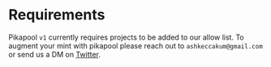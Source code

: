 # Requirements

Pikapool `v1` currently requires projects to be added to our allow list. To augment your mint with pikapool please reach out to `ashkeccakum@gmail.com` or send us a DM on [Twitter](https://twitter.com/0xPikapool).
